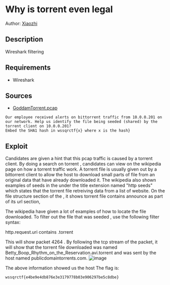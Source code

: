 # Why is torrent even legal
Author: [Xiaozhi](https://github.com/xiaoxiao69)

## Description
Wireshark filtering

## Requirements
- Wireshark

## Sources

- [GoddamTorrent.pcap](https://github.com/ChanTingHui/wssqrctf/blob/main/forensics/Why%20is%20torrent%20even%20legal%3F/bin/GoddamTorrent.pcap)

```
Our employee received alerts on bittorrent traffic from 10.0.0.201 on our network. Help us identify the file being seeded (shared) by the torrent client on 10.0.0.201?
Embed the SHA1 hash in wssqrctf{x} where x is the hash}
```

## Exploit

Candidates are given a hint that this pcap traffic is caused by a torrent client. By doing a search on torrent , candidates can view on the wikipedia page on how a torrent traffic work. A torrent file is usually given out by a bittorrent client to allow the host to download small parts of file from an original data that have already downloaded it. The wikipedia also shown examples of seeds in the under the title extension named "http seeds" which states that the torrent file retreiving data from a list of website. On the file structure section of the , it shows torrent file contains announce as part of its url section,

The wikipedia have given a lot of examples of how to locate the file downloaded. To filter out the file that was seeded , use the following filter syntax:

http.request.uri contains .torrent

This will show packet 4264 . By following the tcp stream of the packet, it will show that the torrent file downloaded was named Betty_Boop_Rhythm_on_the_Reservation.avi.torrent and was sent by the host named publicdomaintorrents.com. 
![image](https://user-images.githubusercontent.com/69874238/123537806-f6f64180-d763-11eb-9263-2ec89c6d9bec.png)

The above information showed us the host 
The flag is:

```
wssqrctf{e4be9e4db876e3e3179778b03e906297be5c8dbe}
```
